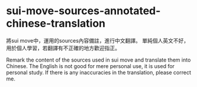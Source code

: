 # sui-move-sources-annotated-chinese-translation
將sui move中，運用的sources內容備註，進行中文翻譯。 
單純個人英文不好，用於個人學習，若翻譯有不正確的地方歡迎指正。

Remark the content of the sources used in sui move and translate them into Chinese. 
The English is not good for mere personal use, it is used for personal study. 
If there is any inaccuracies in the translation, please correct me.
